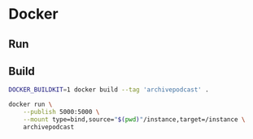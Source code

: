 # Docker

## Run

## Build

```bash
DOCKER_BUILDKIT=1 docker build --tag 'archivepodcast' .
```

```bash
docker run \
    --publish 5000:5000 \
    --mount type=bind,source="$(pwd)"/instance,target=/instance \
    archivepodcast
```
